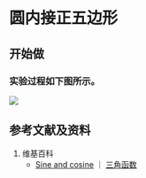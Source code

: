 # 圆内接正五边形

## 开始做

### 实验过程如下图所示。

![](/images/欧几里得几何/三角学/正余弦值表/圆内接正五边形/1a1.jpg)

## 参考文献及资料

1. 维基百科
	- [Sine and cosine](https://en.wikipedia.org/wiki/Sine) ｜ [三角函数](https://en.wikipedia.org/wiki/三角函数)





